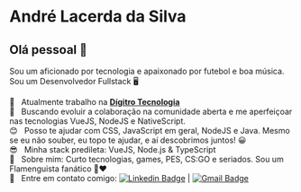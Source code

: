# André Lacerda da Silva

## Olá pessoal 👋
Sou um aficionado por tecnologia e apaixonado por futebol e boa música.
Sou um Desenvolvedor Fullstack :desktop_computer:

 :office:  &nbsp; Atualmente trabalho na [**Dígitro Tecnologia**](https://www.digitro.com/)
 <br/> :green_heart: &nbsp; Buscando evoluir a colaboração na comunidade aberta e me aperfeiçoar nas tecnologias VueJS, NodeJS e NativeScript. 
 <br/> :blush: &nbsp; Posso te ajudar com CSS, JavaScript em geral, NodeJS e Java. Mesmo se eu não souber, eu topo te ajudar, e aí descobrimos juntos! :grinning:
 <br/> :sunglasses: &nbsp; Minha stack predileta: VueJS, Node.js & TypeScript
 <br/> 💬  &nbsp; Sobre mim: Curto tecnologias, games, PES, CS:GO e seriados. Sou um Flamenguista fanático :black_heart::heart:
 <br/> :email: &nbsp; Entre em contato comigo: [![Linkedin Badge](https://img.shields.io/badge/-andrelacerdas-blue?style=flat-square&logo=Linkedin&logoColor=white&link=https://www.linkedin.com/in/andrelacerdas/)](https://www.linkedin.com/in/andrelacerdas/) 
| 
[![Gmail Badge](https://img.shields.io/badge/-lasdeparq@gmail.com-c14438?style=flat-square&logo=Gmail&logoColor=white&link=mailto:lasdeparq@gmail.com)](mailto:lasdeparq@gmail.com)
